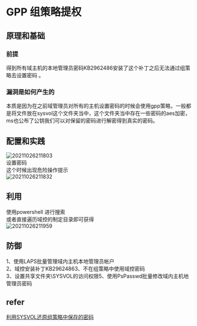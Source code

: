 # GPP 组策略提权  
## 原理和基础  
### 前提  
得到所有域主机的本地管理员密码KB2962486安装了这个补丁之后无法通过组策略去设置密码 。  
### 漏洞是如何产生的  
本质是因为在之前域管理员对所有的主机设置密码的时候会使用gpp策略，一般都是将文件放在sysvol这个文件夹当中，这个文件夹当中存在一些密码的aes加密，ms也公布了公钥我们可以对保留的密码进行解密得到真实的密码。   
## 配置和实践    
![20211026211803](https://picsfor.oss-cn-shenzhen.aliyuncs.com/blogs/imgs/20211026211803.png)  
设置密码  
这个时候出现危险操作提示  
![20211026211832](https://picsfor.oss-cn-shenzhen.aliyuncs.com/blogs/imgs/20211026211832.png)  

## 利用   
使用powershell 进行搜索  
或者直接遍历域控的制定目录即可获得  
![20211026211959](https://picsfor.oss-cn-shenzhen.aliyuncs.com/blogs/imgs/20211026211959.png)

## 防御  
1、使用LAPS批量管理域内主机本地管理员帐户  
2、域控安装补丁KB29624863、不在组策略中使用域控密码  
3、设置共享文件夹\SYSVOL的访问权限5、使用PsPasswd批量修改域内主机地管理员密码
## refer  
[利用SYSVOL还原组策略中保存的密码](https://3gstudent.github.io/%E5%9F%9F%E6%B8%97%E9%80%8F-%E5%88%A9%E7%94%A8SYSVOL%E8%BF%98%E5%8E%9F%E7%BB%84%E7%AD%96%E7%95%A5%E4%B8%AD%E4%BF%9D%E5%AD%98%E7%9A%84%E5%AF%86%E7%A0%81)